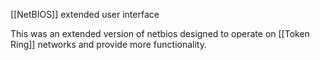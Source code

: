 [[NetBIOS]] extended user interface

This was an extended version of netbios designed to operate on [[Token Ring]] networks and provide more functionality.
